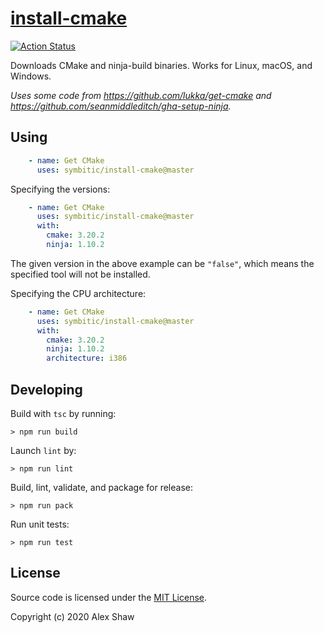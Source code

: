 # [install-cmake](https://github.com/marketplace/actions/install-cmake)

[![Action Status](https://github.com/Symbitic/install-cmake/workflows/build-test/badge.svg)](https://github.com/Symbitic/install-cmake/actions)

Downloads CMake and ninja-build binaries.
Works for Linux, macOS, and Windows.

*Uses some code from <https://github.com/lukka/get-cmake> and <https://github.com/seanmiddleditch/gha-setup-ninja>.*

## Using

```yaml
    - name: Get CMake
      uses: symbitic/install-cmake@master
```

Specifying the versions:

```yaml
    - name: Get CMake
      uses: symbitic/install-cmake@master
      with:
        cmake: 3.20.2
        ninja: 1.10.2
```

The given version in the above example can be `"false"`, which means the specified tool will not be installed.

Specifying the CPU architecture:

```yaml
    - name: Get CMake
      uses: symbitic/install-cmake@master
      with:
        cmake: 3.20.2
        ninja: 1.10.2
        architecture: i386
```

## Developing

Build with `tsc` by running:

    > npm run build

Launch `lint` by:

    > npm run lint

Build, lint, validate, and package for release:

    > npm run pack

Run unit tests:

    > npm run test

## License

Source code is licensed under the [MIT License](LICENSE.md).

Copyright (c) 2020 Alex Shaw  
